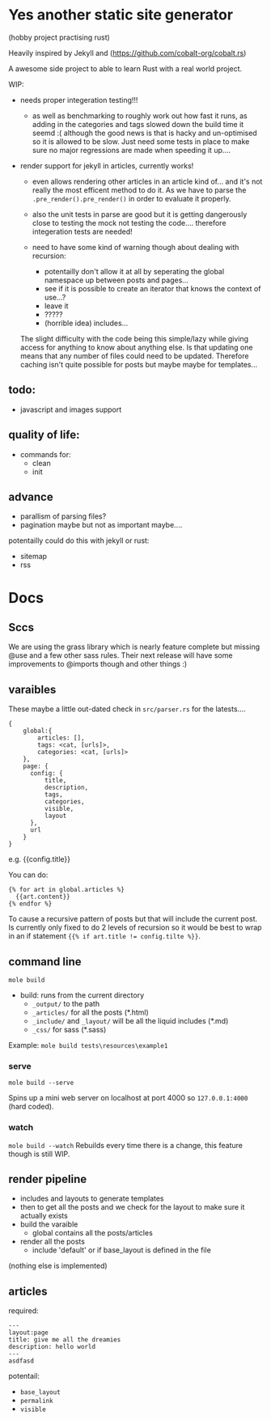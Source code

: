 # Yes another static site generator
(hobby project practising rust)

Heavily inspired by Jekyll and  (https://github.com/cobalt-org/cobalt.rs)

A awesome side project to able to learn Rust with a real world project. 


WIP:
- needs proper integeration testing!!!
  - as well as benchmarking to roughly work out how fast it runs, as adding in the categories and tags slowed down the build time it seemd :( although the good news is that is hacky and un-optimised so it is allowed to be slow. Just need some tests in place to make sure no major regressions are made when speeding it up....


- render support for jekyll in articles, currently works! 
  - even allows rendering other articles in an article kind of... and it's not really the most efficent method to do it. As we have to parse the `.pre_render().pre_render()` in order to evaluate it properly.
  - also the unit tests in parse are good but it is getting dangerously close to testing the mock not testing the code.... therefore integeration tests are needed!

  - need to have some kind of warning though about dealing with recursion:
    - potentailly don't allow it at all by seperating the global namespace up between posts and pages... 
    - see if it is possible to create an iterator that knows the context of use...?
    - leave it
    - ?????
    - (horrible idea) includes...

  The slight difficulty with the code being this simple/lazy while giving access for anything to know about anything else. Is that updating one means that any number of files could need to be updated. Therefore caching isn't quite possible for posts but maybe maybe for templates...


## todo:
- javascript and images support

## quality of life:
- commands for:
  - clean
  - init

## advance
- parallism of parsing files?
- pagination maybe but not as important maybe....


potentailly could do this with jekyll or rust:
- sitemap
- rss



# Docs

## Sccs
We are using the grass library which is nearly feature complete but missing @use and a few other sass rules. Their next release will have some improvements to @imports though and other things :)

## varaibles

These maybe a little out-dated check in `src/parser.rs` for the latests....
```
{
    global:{
        articles: [],
        tags: <cat, [urls]>,
        categories: <cat, [urls]>
    },
    page: {
      config: {
          title,
          description,
          tags,
          categories,
          visible,
          layout
      },
      url
    }
}
```

e.g. {{config.title}}

You can do:
```
{% for art in global.articles %}
  {{art.content}}
{% endfor %}
```
To cause a recursive pattern of posts but that will include the current post. Is currently only fixed to do 2 levels of recursion so it would be best to wrap in an if statement `{{% if art.title != config.tilte %}}`.

## command line

`mole build`

- build: runs from the current directory 
  - `_output/` to the path
  - `_articles/` for all the posts (*.html)
  - `_include/` and `_layout/` will be all the liquid includes (*.md)
  - `_css/` for sass (*.sass)


Example:
`mole build tests\resources\example1`


### serve

`mole build --serve`

Spins up a mini web server on localhost at port 4000 so `127.0.0.1:4000` (hard coded).

### watch
`mole build --watch`
Rebuilds every time there is a change, this feature though is still WIP.


## render pipeline
- includes and layouts to generate templates
- then to get all the posts and we check for the layout to make sure it actually exists
- build the varaible 
  - global contains all the posts/articles
- render all the posts
  - include 'default' or if base_layout is defined in the file 


(nothing else is implemented)


## articles

required:
```
---
layout:page
title: give me all the dreamies
description: hello world
---
asdfasd
```

potentail:
- `base_layout`
- `permalink`
- `visible`


